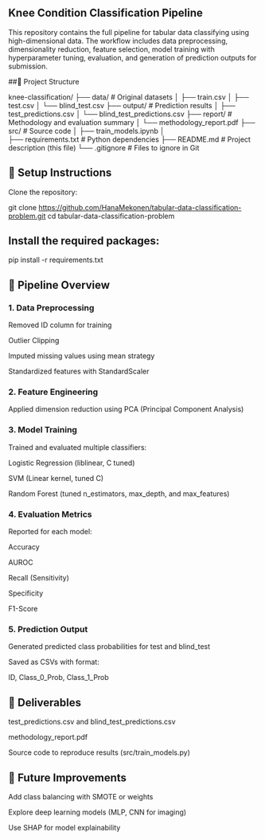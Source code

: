 ## Knee Condition Classification Pipeline

This repository contains the full pipeline for tabular data classifying using high-dimensional data. The workflow includes data preprocessing, dimensionality reduction, feature selection, model training with hyperparameter tuning, evaluation, and generation of prediction outputs for submission.

##📁 Project Structure

knee-classification/
├── data/                # Original datasets
│   ├── train.csv
│   ├── test.csv
│   └── blind_test.csv
├── output/              # Prediction results
│   ├── test_predictions.csv
│   └── blind_test_predictions.csv
├── report/              # Methodology and evaluation summary
│   └── methodology_report.pdf
├── src/                 # Source code
│   ├── train_models.ipynb
│   
├── requirements.txt     # Python dependencies
├── README.md            # Project description (this file)
└── .gitignore           # Files to ignore in Git

## 🔧 Setup Instructions

Clone the repository:

git clone https://github.com/HanaMekonen/tabular-data-classification-problem.git
cd tabular-data-classification-problem

## Install the required packages:

pip install -r requirements.txt

## 🔎 Pipeline Overview

### 1. Data Preprocessing

Removed ID column for training

Outlier Clipping

Imputed missing values using mean strategy

Standardized features with StandardScaler

### 2. Feature Engineering

Applied dimension reduction using PCA (Principal Component Analysis) 

### 3. Model Training

Trained and evaluated multiple classifiers:

Logistic Regression (liblinear, C tuned)

SVM (Linear kernel, tuned C)

Random Forest (tuned n_estimators, max_depth, and max_features)


### 4. Evaluation Metrics

Reported for each model:

Accuracy

AUROC

Recall (Sensitivity)

Specificity

F1-Score

### 5. Prediction Output

Generated predicted class probabilities for test and blind_test

Saved as CSVs with format:

ID, Class_0_Prob, Class_1_Prob

## 📄 Deliverables

test_predictions.csv and blind_test_predictions.csv

methodology_report.pdf

Source code to reproduce results (src/train_models.py)

## 🚀 Future Improvements

Add class balancing with SMOTE or weights

Explore deep learning models (MLP, CNN for imaging)

Use SHAP for model explainability

